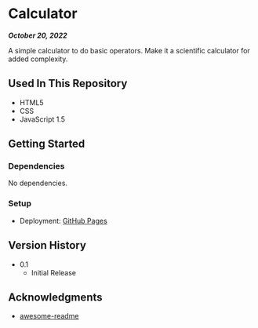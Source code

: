 # Calculator

***October 20, 2022***

A simple calculator to do basic operators. Make it a scientific calculator for added complexity.

## Used In This Repository

- HTML5
- CSS
- JavaScript 1.5

## Getting Started

### Dependencies

No dependencies.

### Setup

* Deployment: [GitHub Pages](https://a-bikombe.github.io/calculator-js/)

## Version History

* 0.1
    * Initial Release

## Acknowledgments

* [awesome-readme](https://github.com/matiassingers/awesome-readme)

